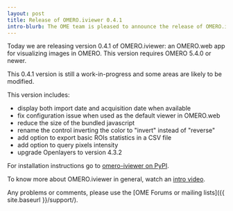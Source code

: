 ```yaml
---
layout: post
title: Release of OMERO.iviewer 0.4.1
intro-blurb: The OME team is pleased to announce the release of OMERO.iviewer 0.4.1
---
```

Today we are releasing version 0.4.1 of OMERO.iviewer: an OMERO.web app
for visualizing images in OMERO. This version requires OMERO 5.4.0 or newer.

This 0.4.1 version is still a work-in-progress and some areas are likely to be
modified.

This version includes:

- display both import date and acquisition date when available
- fix configuration issue when used as the default viewer in OMERO.web
- reduce the size of the bundled javascript
- rename the control inverting the color to "invert" instead of "reverse"
- add option to export basic ROIs statistics in a CSV file
- add option to query pixels intensity
- upgrade Openlayers to version 4.3.2

For installation instructions go to
[omero-iviewer on PyPI](https://pypi.python.org/pypi/omero-iviewer/).

To know more about OMERO.iviewer in general, watch an
[intro video](https://youtu.be/FQD540TTwFg).

Any problems or comments, please use the [OME Forums or mailing lists]({{ site.baseurl }}/support/).

